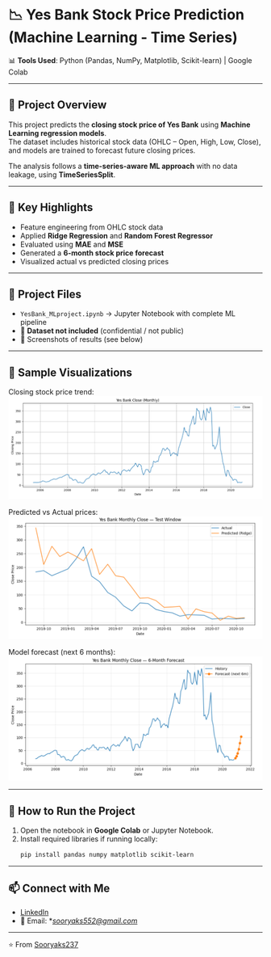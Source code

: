 # 📉 Yes Bank Stock Price Prediction (Machine Learning - Time Series)  

📊 **Tools Used**: Python (Pandas, NumPy, Matplotlib, Scikit-learn) | Google Colab  

---

## 📌 Project Overview  
This project predicts the **closing stock price of Yes Bank** using **Machine Learning regression models**.  
The dataset includes historical stock data (OHLC – Open, High, Low, Close), and models are trained to forecast future closing prices.  

The analysis follows a **time-series-aware ML approach** with no data leakage, using **TimeSeriesSplit**.  

---

## 🔑 Key Highlights  
- Feature engineering from OHLC stock data  
- Applied **Ridge Regression** and **Random Forest Regressor**  
- Evaluated using **MAE** and **MSE**  
- Generated a **6-month stock price forecast**  
- Visualized actual vs predicted closing prices  

---

## 📂 Project Files  
- `YesBank_MLproject.ipynb` → Jupyter Notebook with complete ML pipeline  
- 🚫 **Dataset not included** (confidential / not public)  
- 📸 Screenshots of results (see below)  

---

## 📸 Sample Visualizations  

Closing stock price trend:  
![Closing Price Trend](closing_price.png)  

Predicted vs Actual prices:  
![Predicted vs Actual](predicted_vs_actual.png)  

Model forecast (next 6 months):  
![Forecast](forecast.png)  

---

## 🚀 How to Run the Project  
1. Open the notebook in **Google Colab** or Jupyter Notebook.  
2. Install required libraries if running locally:  
   ```bash
   pip install pandas numpy matplotlib scikit-learn

---

## 📫 Connect with Me  
- [LinkedIn](https://www.linkedin.com/in/soorya-k-s-/)  
- 📧 Email: **sooryaks552@gmail.com*
---
⭐️ From [Sooryaks237](https://github.com/Sooryaks237)
